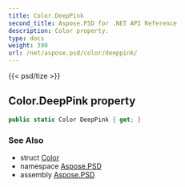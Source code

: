 ```yaml
---
title: Color.DeepPink
second_title: Aspose.PSD for .NET API Reference
description: Color property. 
type: docs
weight: 390
url: /net/aspose.psd/color/deeppink/
---
```

{{< psd/tize >}}
## Color.DeepPink property

```csharp
public static Color DeepPink { get; }
```

### See Also

* struct [Color](../)
* namespace [Aspose.PSD](../../color/)
* assembly [Aspose.PSD](../../../)


